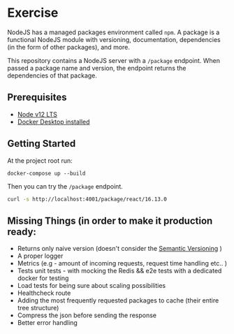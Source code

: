 # Exercise

NodeJS has a managed packages environment called `npm`. A package is a
functional NodeJS module with versioning, documentation, dependencies (in the
form of other packages), and more.

This repository contains a NodeJS server with a `/package` endpoint. When
passed a package name and version, the endpoint returns the dependencies of that
package.


## Prerequisites

* [Node v12 LTS](https://nodejs.org/download/release/latest-v12.x/)
* [Docker Desktop installed](https://www.docker.com/products/docker-desktop)

## Getting Started

At the project root run:
```
docker-compose up --build
```

Then you can try the `/package` endpoint. 
```sh
curl -s http://localhost:4001/package/react/16.13.0 
```



## Missing Things (in order to make it production ready: 

- Returns only naive version (doesn't consider the [Semantic Versioning](https://semver.org/) ) 
- A proper logger
- Metrics (e.g - amount of incoming requests, request time handling etc.. )
- Tests unit tests - with mocking the Redis && e2e tests with a dedicated docker for testing 
- Load tests for being sure about scaling possibilities
- Healthcheck route 
- Adding the most frequently requested packages to cache (their entire tree structure)
- Compress the json before sending the response
- Better error handling
